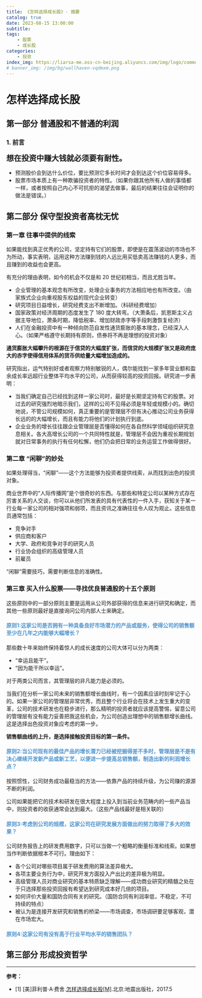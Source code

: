 ```yaml
---
title: 《怎样选择成长股》- 摘要
catalog: true
date: 2023-08-15 13:00:00
subtitle: 
tags:
    - 股票
    - 成长股
categories:
    - 投资
index_img: https://liarsa-me.oss-cn-beijing.aliyuncs.com/img/logo/common_stocks_and_uncommon_profits.jpeg
# banner_img: /img/bg/wallhaven-vqdmxm.png
---
```


# 怎样选择成长股

## 第一部分 普通股和不普通的利润

### 1. 前言

<span style="font-weight: bold; font-size: 20px;">想在投资中赚大钱就必须要有耐性。</span>

 - 预测股价会到达什么价位，要比预测它多长时间才会到达这个价位容易得多。
 - 股票市场本质上有一种欺骗投资者的特性。（如果你跟其他所有人做的事情都一样，或者按照自己内心不可抗拒的渴望去做事，最后的结果往往会证明你的做法是错误。）

## 第二部分 保守型投资者高枕无忧

### 第一章 往事中提供的线索

如果能找到真正优秀的公司，坚定持有它们的股票，即使是在震荡波动的市场也不为所动，事实表明，运用这种方法赚到钱的人远比用买低卖高法赚钱的人更多，而且赚到的收益也会更高。

有充分的理由表明，如今的机会不仅是和 20 世纪初相当，而且尤胜当年。

 - 企业管理的基本观念有所改变，处理企业事务的方法相应地也有所改变。（由家族式企业向重视股东权益的现代企业转变）
 - 研究项目日益增长，研究经费支出不断增加。（科研经费增加）
 - 国家政策对经济周期的态度发生了 180 度大转弯。（大萧条后，凯恩斯主义占据主导地位，萧条时期，降低税率、增加财政赤字等手段刺激恢复经济）
 - 人们在金融投资中有一种倾向防范自发性通货膨胀的基本理念，已经深入人心。（如果严格遵守长期持有原则，债券将不再是理想的投资对象）

<b>通货膨胀大幅攀升的根源在于信贷的大幅度扩张，而信贷的大规模扩张又是政府庞大的赤字使得信用体系的货币供给量大幅增加造成的。</b>

研究指出，运气特别好或者观察力特别敏锐的人，偶尔能找到一家多年营业额和盈余成长率远超行业整体平均水平的公司，从而获得较高的投资回报。研究进一步表明：

 - 当我们确定自己已经找到这样一家公司时，最好是长期坚定持有它的股票。对过去的研究强烈地暗示我们，这样的公司不见得必须是年轻或规模小的。确切地说，不管公司规模如何，真正重要的是管理层不但有决心推动公司业务获得长远的的大幅增长，而且有能力将他们的计划执行到底。
 - 企业业务的增长往往跟企业管理层是否懂得如何在各自然科学领域组织研究息息相关。各大高增长公司的一个共同特性就是，管理层不会因为重视长期规划就对日常事务的执行有任何松懈，他们仍会把日常的业务运营工作做得很好。

### 第二章 “闲聊”的妙处

如果处理得当，“闲聊”——这个方法能够为投资者提供线索，从而找到出色的投资对象。

商业世界中的“人际传播网”是个很奇妙的东西。与那些和特定公司以某种方式存在厉害关系的人交谈，你可以从他们所发表的具有代表性的一件入手，获知关于某一行业每一家公司的相对强项和弱项，而且资讯之准确往往令人叹为观止。这些信息员通常包括：

 - 竞争对手
 - 供应商和客户
 - 大学、政府和竞争对手的研究人员
 - 行业协会组织的高级管理人员
 - 前雇员

“闲聊”需要技巧，需要判断信息的准确性。

### 第三章 买入什么股票——寻找优良普通股的十五个原则

这些原则中的一部分原则主要是运用从公司外部获得的信息来进行研究和确定，而其他一些原则最好是直接询问公司内部人士来确定。

#### <font style="color: #4F94CD;">原则1:这家公司是否拥有一种具备良好市场潜力的产品或服务，使得公司的销售额至少在几年之内能够大幅增长？</font>

那些数十年来始终保持着惊人的成长速度的公司大体可以分为两类：

 - “幸运且能干”。
 - “因为能干所以幸运”。

对于两类公司而言，其管理层的非凡能力是必须的。


当我们在分析一家公司未来的销售额增长曲线时，有一个因素应该时刻牢记于心的。如果一家公司的管理层非常优秀，而且整个行业将会在技术上发生重大的变革，公司的技术研发也在稳步进行，那么精明的投资者就应该提高警惕，留意公司的管理层有没有能力妥善把我这些机会，为公司创造出理想中的销售额增长曲线。这是选择出色投资对象应考虑的第一步。

<b>销售额曲线的上升，是选择接触投资目标的第一条件。</b>

#### <font style="color:    #4F94CD;">原则2:当公司现有的最佳产品的增长潜力已经被挖掘得差不多时，管理层是不是有决心继续开发新产品或新工艺，以便进一步提高总销售额，制造出新的利润增长点？</font>
<font style="color: green;"></font>

按照惯性，公司财务成功最稳当的方法——依靠产品的持续升级，为公司赚的源源不断的利润。

公司如果能把它的技术和研发在很大程度上投入到当前业务范畴内的一些产品当中，则投资者的收获通常会达到最大。（这些产品线最好是相关联的）

#### <font style="color: #4F94CD;">原则3:考虑到公司的规模，这家公司在研究发展方面做出的努力取得了多大的效果？</font>

公司财务报告上的研发费用数字，只可以当做一个粗略的衡量标准和线索。如果想当作判断依据根本不可行。理由如下：

 - 各个公司对哪些项目属于研发费用的算法差异极大。
 - 各项主要业务行为中，研究开发方面投入产出比的差异极为明显。
 - 高级管理人员对商业研究的基本特质缺乏理解——成功商业研究的精髓之处在于只选择那些投资回报有希望达到研究成本好几倍的项目。
 - 如何评价大量和国防合同有关的研究。（国防合同有利润率低，不稳定，不可持续的特点）
 - 被认为是连接开发研究和销售的桥梁——市场调查，市场调研要足够客观，潜在市场宏大。

#### <font style="color: #4F94CD;">原则4:这家公司有没有高于行业平均水平的销售团队？</font>

## 第三部分 形成投资哲学




<hr/>
<b>参考：</b>
<ul>
    <li>[1] [美]菲利普·A·费舍.<a href="https://book.douban.com/subject/27202775">怎样选择成长股[M]</a>.北京:地震出版社，2017.5</li>
</ul>